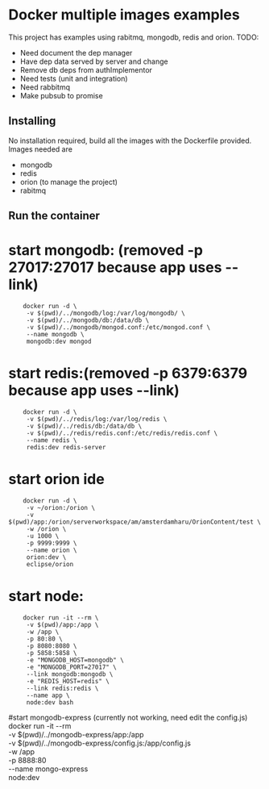 Docker multiple images examples
===============================

This project has examples using rabitmq, mongodb, redis and orion. 
TODO:
- Need document the dep manager
- Have dep data served by server and change 
- Remove db deps from authImplementor
- Need tests (unit and integration)
- Need rabbitmq
- Make pubsub to promise

Installing
----------

No installation required, build all the images with the Dockerfile provided. Images needed are

- mongodb
- redis
- orion (to manage the project)
- rabitmq

Run the container
-----------------

# start mongodb: (removed -p 27017:27017 because app uses --link)
        docker run -d \
         -v $(pwd)/../mongodb/log:/var/log/mongodb/ \
         -v $(pwd)/../mongodb/db:/data/db \
         -v $(pwd)/../mongodb/mongod.conf:/etc/mongod.conf \
         --name mongodb \
         mongodb:dev mongod
# start redis:(removed -p 6379:6379 because app uses --link)
        docker run -d \
         -v $(pwd)/../redis/log:/var/log/redis \
         -v $(pwd)/../redis/db:/data/db \
         -v $(pwd)/../redis/redis.conf:/etc/redis/redis.conf \
         --name redis \
         redis:dev redis-server
# start orion ide
        docker run -d \
         -v ~/orion:/orion \
         -v $(pwd)/app:/orion/serverworkspace/am/amsterdamharu/OrionContent/test \
         -w /orion \
         -u 1000 \
         -p 9999:9999 \
         --name orion \
         orion:dev \
         eclipse/orion

# start node:
        docker run -it --rm \
         -v $(pwd)/app:/app \
         -w /app \
         -p 80:80 \
         -p 8080:8080 \
         -p 5858:5858 \
         -e "MONGODB_HOST=mongodb" \
         -e "MONGODB_PORT=27017" \
         --link mongodb:mongodb \
         -e "REDIS_HOST=redis" \
         --link redis:redis \
         --name app \
         node:dev bash



#start mongodb-express (currently not working, need edit the config.js)
        docker run -it --rm \
         -v $(pwd)/../mongodb-express/app:/app \
         -v $(pwd)/../mongodb-express/config.js:/app/config.js \
         -w /app \
         -p 8888:80 \
         --name mongo-express \
         node:dev
